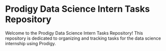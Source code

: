 # Prodigy Data Science Intern Tasks Repository

Welcome to the Prodigy Data Science Intern Tasks Repository! This repository is dedicated to organizing and tracking tasks for the data science internship using Prodigy.


